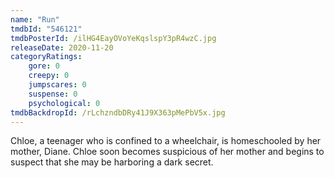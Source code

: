 ```yaml
---
name: "Run"
tmdbId: "546121"
tmdbPosterId: /ilHG4EayOVoYeKqslspY3pR4wzC.jpg
releaseDate: 2020-11-20
categoryRatings:
    gore: 0
    creepy: 0
    jumpscares: 0
    suspense: 0
    psychological: 0
tmdbBackdropId: /rLchzndbDRy41J9X363pMePbV5x.jpg
---
```

Chloe, a teenager who is confined to a wheelchair, is homeschooled by her mother, Diane. Chloe soon becomes suspicious of her mother and begins to suspect that she may be harboring a dark secret.
